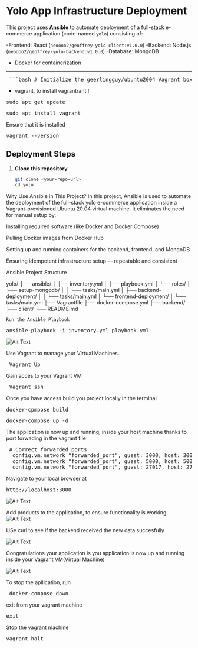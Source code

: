 
# Yolo App Infrastructure Deployment

This project uses **Ansible** to automate deployment of a full-stack e-commerce application (code-named `yolo`) consisting of:

-Frontend: React (`neoooo2/geoffrey-yolo-client:v1.0.0`)
-Backend: Node.js (`neoooo2/geoffrey-yolo-backend:v1.0.0`)
-Database: MongoDB
- Docker for containerization

---


<pre> ```bash # Initialize the geerlingguy/ubuntu2004 Vagrant box vagrant init geerlingguy/ubuntu2004 # Start and provision the Vagrant environment vagrant up ``` </pre>
- vagrant, to install vagrantrant
!
<pre>sudo apt get update</pre>
<pre>sudo apt install vagrant</pre>

Ensure that it is installed
<pre>vagrant --version</pre>
##  Deployment Steps

1. **Clone this repository**
   ```bash
   git clone <your-repo-url>
   cd yolo

Why Use Ansible in This Project?
In this project, Ansible is used to automate the deployment of the full-stack yolo e-commerce application inside a Vagrant-provisioned Ubuntu 20.04 virtual machine. It eliminates the need for manual setup by:

Installing required software (like Docker and Docker Compose)

Pulling Docker images from Docker Hub

Setting up and running containers for the backend, frontend, and MongoDB

Ensuring idempotent infrastructure setup — repeatable and consistent



Ansible Project Structure


yolo/
├── ansible/
│ ├── inventory.yml
│ ├── playbook.yml
│ └── roles/
│ ├── setup-mongodb/
│ │ └── tasks/main.yml
│ ├── backend-deployment/
│ │ └── tasks/main.yml
│ └── frontend-deployment/
│ └── tasks/main.yml
├── Vagrantfile
├── docker-compose.yml
├── backend/
├── client/
└── README.md

    Run the Ansible Playbook

<pre>ansible-playbook -i inventory.yml playbook.yml</pre>

![Alt Text](readmeimages/ansible.png)


Use Vagrant to manage your Virtual Machines.
<pre> Vagrant Up</pre>

Gain acces to your Vagrant VM
<Pre> Vagrant ssh</pre>

Once you have access build you project locally in the terminal
<pre>docker-cpmpose build</pre>
<pre>docker-compose up -d</pre> 

The application is now up and running, inside your host machine thanks to port forwading in the
vagrant file
<pre> # Correct forwarded ports
  config.vm.network "forwarded_port", guest: 3000, host: 3000   # React frontend
  config.vm.network "forwarded_port", guest: 5000, host: 5000   # Node backend
  config.vm.network "forwarded_port", guest: 27017, host: 27017 # MongoDB
</pre>

Navigate to your local browser at
<pre>http://localhost:3000</pre>

![Alt Text](readmeimages/frontend.png)

Add products to the application, to ensure functionality is working.
![Alt Text](readmeimages/addaproduct.png)

USe curl to see if the backend received the new data succesfully

![Alt Text](readmeimages/readbackendwithcurl.png)

Congratulations your appilcation is you application is now up and running inside your Vagrant VM(Virtual Machine)

![Alt Text](readmeimages/persistdata.png)

To stop the apllication, run
<pre> docker-compose down</pre>

exit from your vagrant machine
<pre>exit</pre>
Stop the vagrant machine
<pre>vagrant halt</pre>